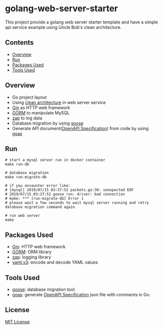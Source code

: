 # golang-web-server-starter

This project provide a golang web server starter template and have a simple api service example using Uncle Bob's clean architecture.

## Contents

- [Overview](#Overview)
- [Run](#Run)
- [Packages Used](#Packages-Used)
- [Tools Used](#Tools-Used)

## Overview

- Go project layout
- Using [clean architecture](https://blog.cleancoder.com/uncle-bob/2012/08/13/the-clean-architecture.html) in web server service
- [Gin](https://github.com/gin-gonic/gin) as HTTP web framework
- [GORM](https://github.com/jinzhu/gorm) to manipulate MySQL
- [zap](https://github.com/uber-go/zap) to log data
- Database migration by using [goose](https://github.com/pressly/goose)
- Generate API document([OpenAPI Specification](https://swagger.io/specification)) from code by using [goas](https://github.com/mikunalpha/goas)

## Run

```shell
# start a mysql server run in docker container
make run-db

# database migration
make run-migrate-db

# if you encounter error like:
# [mysql] 2019/07/15 03:37:52 packets.go:36: unexpected EOF
# 2019/07/15 03:37:52 goose run: driver: bad connection
# make: *** [run-migrate-db] Error 1
# please wait a few seconds to wait mysql server running and retry database migration command again

# run web server
make
```

## Packages Used

- [Gin](https://github.com/gin-gonic/gin): HTTP web framework
- [GORM](https://github.com/jinzhu/gorm): ORM library
- [zap](https://github.com/uber-go/zap): logging library
- [yaml.v3](https://gopkg.in/yaml.v3): encode and decode YAML values

## Tools Used

- [goose](https://github.com/pressly/goose): database migration tool.
- [goas](https://github.com/mikunalpha/goas): generate [OpenAPI Specification](https://swagger.io/specification) json file with comments in Go.

## License

[MIT License](LICENSE)
